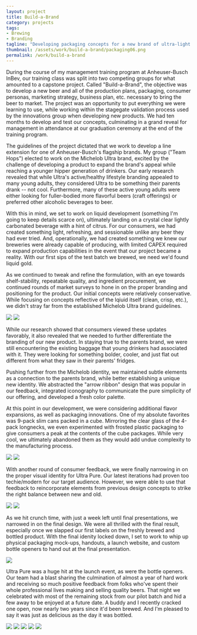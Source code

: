 ```yaml
---
layout: project
title: Build-a-Brand
category: projects
tags:
- Brewing
- Branding
tagline: "Developing packaging concepts for a new brand of ultra-light beer"
thumbnail: /assets/work/build-a-brand/packaging06.png
permalink: /work/build-a-brand
---
```


During the course of my management training program at Anheuser-Busch InBev, our training class was split into two competing groups for what amounted to a capstone project. Called "Build-a-Brand", the objective was to develop a new beer and all of the production plans, packaging, consumer personas, marketing strategy, business plan, etc. necessary to bring the beer to market. The project was an opportunity to put everything we were learning to use, while working within the stagegate validation process used by the innovations group when developing new products. We had ten months to develop and test our concepts, culminating in a grand reveal for management in attendance at our graduation ceremony at the end of the training program.

The guidelines of the project dictated that we work to develop a line extension for one of Anheuser-Busch's flagship brands. My group ("Team Hops") elected to work on the Michelob Ultra brand, excited by the challenge of developing a product to expand the brand's appeal while reaching a younger hipper generation of drinkers. Our early research revealed that while Ultra's active/healthy lifestyle branding appealed to many young adults, they considered Ultra to be something their parents drank -- not cool. Furthermore, many of these active young adults were either looking for fuller-bodied more flavorful beers (craft offerings) or preferred other alcoholic beverages to beer.

With this in mind, we set to work on liquid development (something I'm going to keep details scarce on), ultimately landing on a crystal clear lightly carbonated beverage with a hint of citrus. For our consumers, we had created something light, refreshing, and sessionable unlike any beer they had ever tried. And, operationally, we had created something we knew our breweries were already capable of producing, with limited CAPEX required to expand production capabilities in the event that our project became a reality. With our first sips of the test batch we brewed, we need we'd found liquid gold.

As we continued to tweak and refine the formulation, with an eye towards shelf-stability, repeatable quality, and ingredient procurement, we continued rounds of market surveys to hone in on the proper branding and positioning for the product. Our initial concepts were relatively conservative. While focusing on concepts reflective of the lqiuid itself (clean, crisp, etc.), we didn't stray far from the established Michelob Ultra brand guidelines.

[![](/assets/work/build-a-brand/packaging00.png)](/assets/work/build-a-brand/packaging00.png)
[![](/assets/work/build-a-brand/packaging01.png)](/assets/work/build-a-brand/packaging01.png)

While our research showed that consumers viewed these updates favorably, it also revealed that we needed to further differentiate the branding of our new product. In staying true to the parents brand, we were still encountering the existing baggage that young drinkers had associated with it. They were looking for something bolder, cooler, and just flat out different from what they saw in their parents' fridges.

Pushing further from the Michelob identity, we maintained subtle elements as a connection to the parents brand, while better establishing a unique new identity. We abstracted the "arrow ribbon" design that was popular in our feedback, integrated iconography to communicate the pure simplicity of our offering, and developed a fresh color palette.

At this point in our development, we were considering additional flavor expansions, as well as packaging innovations. One of my absolute favorites was 9-pack slim cans packed in a cube. Mirroring the clear glass of the 4-pack longnecks, we even experimented with frosted plastic packaging to give consumers a peak at the contents of the cube packages. While very cool, we ultimately abandoned them as they would add undue complexity to the manufacturing process.

[![](/assets/work/build-a-brand/packaging02.png)](/assets/work/build-a-brand/packaging02.png)
[![](/assets/work/build-a-brand/packaging03.png)](/assets/work/build-a-brand/packaging03.png)

With another round of consumer feedback, we were finally narrowing in on the proper visual identity for Ultra Pure. Our latest iterations had proven too techie/modern for our target audience. However, we were able to use that feedback to reincorporate elements from previous design concepts to strike the right balance between new and old.

[![](/assets/work/build-a-brand/packaging04.png)](/assets/work/build-a-brand/packaging04.png)
[![](/assets/work/build-a-brand/packaging05.png)](/assets/work/build-a-brand/packaging05.png)

As we hit crunch time, with just a week left until final presentations, we narrowed in on the final design. We were all thrilled with the final result, especially once we slapped our first labels on the freshly brewed and bottled product. With the final idenity locked down, I set to work to whip up physical packaging mock-ups, handouts, a launch website, and custom bottle openers to hand out at the final presentation.

[![](/assets/work/build-a-brand/packaging06.png)](/assets/work/build-a-brand/packaging06.png)

Ultra Pure was a huge hit at the launch event, as were the bottle openers. Our team had a blast sharing the culmination of almost a year of hard work and receiving so much positive feedback from folks who've spent their whole professional lives making and selling quality beers. That night we celebrated with most of the remaining stock from our pilot batch and hid a few away to be enjoyed at a future date. A buddy and I recently cracked one open, now nearly two years since it'd been brewed. And I'm pleased to say it was just as delicious as the day it was bottled.

[![](/assets/work/build-a-brand/launch01.jpg)](/assets/work/build-a-brand/launch01.jpg)
[![](/assets/work/build-a-brand/launch02.jpg)](/assets/work/build-a-brand/launch02.jpg)
[![](/assets/work/build-a-brand/launch03.jpg)](/assets/work/build-a-brand/launch03.jpg)
[![](/assets/work/build-a-brand/launch04.jpg)](/assets/work/build-a-brand/launch04.jpg)
[![](/assets/work/build-a-brand/launch05.jpg)](/assets/work/build-a-brand/launch05.jpg)
